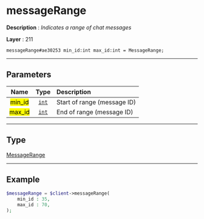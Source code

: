 # messageRange

**Description** : *Indicates a range of chat messages*

**Layer** : 211

```tl
messageRange#ae30253 min_id:int max_id:int = MessageRange;
```

---

## Parameters

| Name | Type | Description |
| :---: | :---: | :--- |
| <mark>min_id</mark> | [`int`](type/int) | Start of range (message ID) |
| <mark>max_id</mark> | [`int`](type/int) | End of range (message ID) |

---

## Type

[MessageRange](type/MessageRange)

---

## Example

```php
$messageRange = $client->messageRange(
	min_id : 35,
	max_id : 70,
);
```